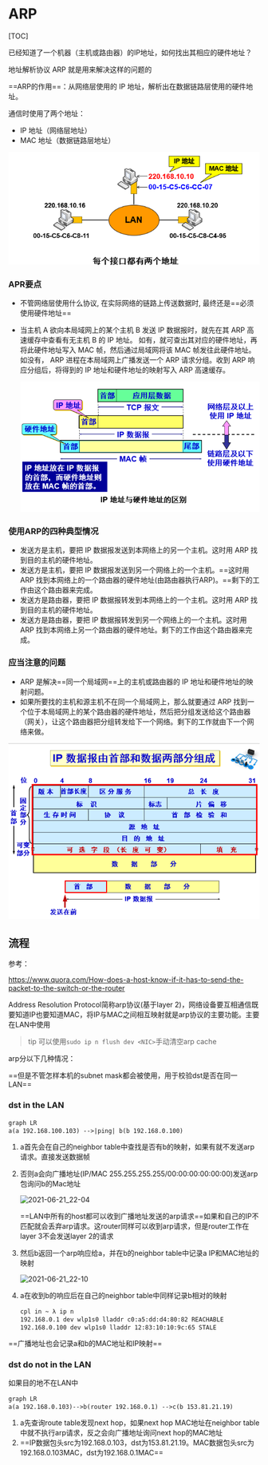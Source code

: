 # ARP

[TOC]

已经知道了一个机器（主机或路由器）的IP地址，如何找出其相应的硬件地址？

地址解析协议 ARP 就是用来解决这样的问题的

==ARP的作用==：从网络层使用的 IP 地址，解析出在数据链路层使用的硬件地址。

通信时使用了两个地址：

- IP 地址（网络层地址）
- MAC 地址（数据链路层地址）

<img src="..\..\..\imgs\_Net\计算机网络\Snipaste_2020-08-23_15-15-25.png" style="zoom:80%;" />

### APR要点

- 不管网络层使用什么协议, 在实际网络的链路上传送数据时, 最终还是==必须使用硬件地址==

- 当主机 A 欲向本局域网上的某个主机 B 发送 IP 数据报时，就先在其 ARP 高速缓存中查看有无主机 B 的 IP 地址。
  如有，就可查出其对应的硬件地址，再将此硬件地址写入 MAC 帧，然后通过局域网将该 MAC 帧发往此硬件地址。
  如没有， ARP 进程在本局域网上广播发送一个 ARP 请求分组。收到 ARP 响应分组后，将得到的 IP 地址和硬件地址的映射写入 ARP 高速缓存。

  <img src="..\..\..\imgs\_Net\计算机网络\Snipaste_2020-08-23_15-16-20.png" style="zoom:80%;" />

### 使用ARP的四种典型情况

- 发送方是主机，要把 IP 数据报发送到本网络上的另一个主机。这时用 ARP 找到目的主机的硬件地址。 
- 发送方是主机，要把 IP 数据报发送到另一个网络上的一个主机。==这时用 ARP 找到本网络上的一个路由器的硬件地址(由路由器执行ARP)。==剩下的工作由这个路由器来完成。 
- 发送方是路由器，要把 IP 数据报转发到本网络上的一个主机。这时用 ARP 找到目的主机的硬件地址。 
- 发送方是路由器，要把 IP 数据报转发到另一个网络上的一个主机。这时用 ARP 找到本网络上另一个路由器的硬件地址。剩下的工作由这个路由器来完成。 

### 应当注意的问题

- ARP 是解决==同一个局域网==上的主机或路由器的 IP 地址和硬件地址的映射问题。
- 如果所要找的主机和源主机不在同一个局域网上，那么就要通过 ARP 找到一个位于本局域网上的某个路由器的硬件地址，然后把分组发送给这个路由器（网关），让这个路由器把分组转发给下一个网络。剩下的工作就由下一个网络来做。

<img src="..\..\..\imgs\_Net\计算机网络\Snipaste_2020-08-23_17-27-20.png" style="zoom:80%;" />

## 流程

参考：

https://www.quora.com/How-does-a-host-know-if-it-has-to-send-the-packet-to-the-switch-or-the-router

Address Resolution Protocol简称arp协议(基于layer 2)，网络设备要互相通信既要知道IP也要知道MAC，将IP与MAC之间相互映射就是arp协议的主要功能。主要在LAN中使用

> tip 可以使用`sudo ip n flush dev <NIC>`手动清空arp cache

arp分以下几种情况：

==但是不管怎样本机的subnet mask都会被使用，用于校验dst是否在同一LAN==

### dst in the LAN

```mermaid
graph LR
a(a 192.168.100.103) -->|ping| b(b 192.168.0.100)
```

1. a首先会在自己的neighbor table中查找是否有b的映射，如果有就不发送arp请求。直接发送数据帧

2. 否则a会向广播地址(IP/MAC 255.255.255.255/00:00:00:00:00:00)发送arp包询问b的Mac地址

   ![2021-06-21_22-04](https://cdn.jsdelivr.net/gh/dhay3/image-repo@master/20210601/2021-06-21_22-04.28k56b6upfq.png)

   ==LAN中所有的host都可以收到广播地址发送的arp请求==如果和自己的IP不匹配就会丢弃arp请求。这router同样可以收到arp请求，但是router工作在layer 3不会发送layer 2的请求

3. 然后b返回一个arp响应给a，并在b的neighbor table中记录a IP和MAC地址的映射

   ![2021-06-21_22-10](https://cdn.jsdelivr.net/gh/dhay3/image-repo@master/20210601/2021-06-21_22-10.6byw4e6y4bs0.png)

4. a在收到b的响应后在自己的neighbor table中同样记录b相对的映射

   ```
   cpl in ~ λ ip n
   192.168.0.1 dev wlp1s0 lladdr c0:a5:dd:d4:80:82 REACHABLE
   192.168.0.100 dev wlp1s0 lladdr 12:83:10:10:9c:65 STALE
   ```

==广播地址也会记录a和b的MAC地址和IP映射==

### dst do not in the LAN

如果目的地不在LAN中

```mermaid
graph LR
a(a 192.168.0.103)-->b(router 192.168.0.1) -->c(b 153.81.21.19)
```

1. a先查询route table发现next hop，如果next hop MAC地址在neighbor table中就不执行arp请求，反之会向广播地址询问next hop的MAC地址
2. ==IP数据包头src为192.168.0.103，dst为153.81.21.19。MAC数据包头src为192.168.0.103MAC，dst为192.168.0.1MAC==

